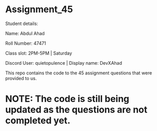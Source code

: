 ﻿# Assignment_45
 
Student details: 

Name: Abdul Ahad

Roll Number: 47471

Class slot: 2PM-5PM | Saturday

Discord User: quietopulence  |  Display name: DevXAhad

This repo contains the code to the 45 assignment questions that were provided to us.

# NOTE: The code is still being updated as the questions are not completed yet.

